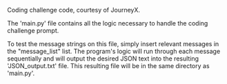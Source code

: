 Coding challenge code, courtesy of JourneyX.

The 'main.py' file contains all the logic necessary to handle the coding challenge prompt.

To test the message strings on this file, simply insert relevant messages in the "message_list" list. The program's logic will run through each message sequentially and will output the desired JSON text into the resulting 'JSON_output.txt' file. This resulting file will be in the same directory as 'main.py'. 